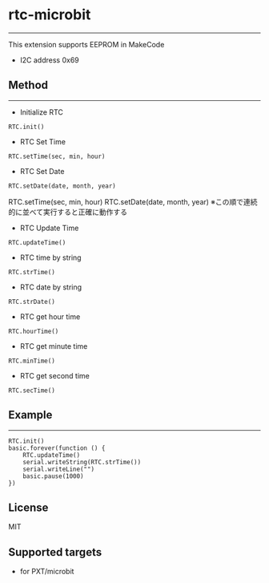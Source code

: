 # rtc-microbit
---
This extension supports EEPROM in MakeCode

* I2C address 0x69

## Method
---
* Initialize RTC
```
RTC.init()
```

* RTC Set Time
```
RTC.setTime(sec, min, hour)
```

* RTC Set Date
```
RTC.setDate(date, month, year)
```
RTC.setTime(sec, min, hour)
RTC.setDate(date, month, year)
※この順で連続的に並べて実行すると正確に動作する

* RTC Update Time
```
RTC.updateTime()
```

* RTC time by string
```
RTC.strTime()
```

* RTC date by string
```
RTC.strDate()
```

* RTC get hour time
```
RTC.hourTime()
```

* RTC get minute time
```
RTC.minTime()
```

* RTC get second time
```
RTC.secTime()
```

## Example
---
```
RTC.init()
basic.forever(function () {
    RTC.updateTime()
    serial.writeString(RTC.strTime())
    serial.writeLine("")
    basic.pause(1000)
})
```

## License
MIT

## Supported targets

* for PXT/microbit

